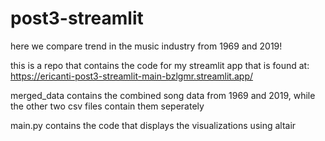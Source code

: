 # post3-streamlit

here we compare trend in the music industry from 1969 and 2019!

this is a repo that contains the code for my streamlit app that is found at: https://ericanti-post3-streamlit-main-bzlgmr.streamlit.app/

merged_data contains the combined song data from 1969 and 2019, while the other two csv files contain them seperately

main.py contains the code that displays the visualizations using altair
